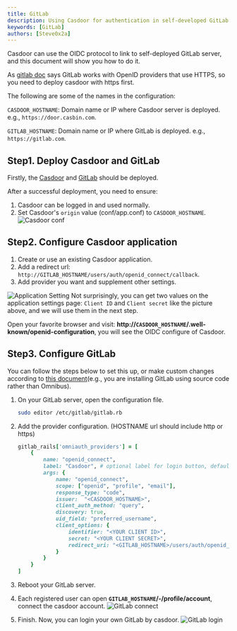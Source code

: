 ```yaml
---
title: GitLab
description: Using Casdoor for authentication in self-developed GitLab server
keywords: [GitLab]
authors: [Steve0x2a]
---
```


Casdoor can use the OIDC protocol to link to self-deployed GitLab server, and this document will show you how to do it.

As [gitlab doc](https://docs.gitlab.com/ee/administration/auth/oidc.html#configure-keycloak) says GitLab works with OpenID providers that use HTTPS, so you need to deploy casdoor with https first.  

The following are some of the names in the configuration:

`CASDOOR_HOSTNAME`: Domain name or IP where Casdoor server is deployed. e.g., `https://door.casbin.com`.

`GITLAB_HOSTNAME`: Domain name or IP where GitLab is deployed. e.g., `https://gitlab.com`.

## Step1. Deploy Casdoor and GitLab

Firstly, the [Casdoor](/docs/basic/server-installation) and [GitLab](https://docs.gitlab.com/ee/install/) should be deployed.

After a successful deployment, you need to ensure:

1. Casdoor can be logged in and used normally.
2. Set Casdoor's `origin` value (conf/app.conf) to `CASDOOR_HOSTNAME`.
![Casdoor conf](/img/integration/casdoor_origin.png)

## Step2. Configure Casdoor application

1. Create or use an existing Casdoor application.
2. Add a redirect url: `http://GITLAB_HOSTNAME/users/auth/openid_connect/callback`.
3. Add provider you want and supplement other settings.

![Application Setting](/img/integration/ruby/gitlab/appsetting_gitlab.png)
Not surprisingly, you can get two values ​​on the application settings page: `Client ID` and `Client secret` like the picture above, and we will use them in the next step.

Open your favorite browser and visit: **http://`CASDOOR_HOSTNAME`/.well-known/openid-configuration**, you will see the OIDC configure of Casdoor.

## Step3. Configure GitLab

You can follow the steps below to set this up, or make custom changes according to [this document](https://docs.gitlab.com/14.6/ee/administration/auth/oidc.html)(e.g., you are installing GitLab using source code rather than Omnibus).

1. On your GitLab server, open the configuration file.

    ```bash
    sudo editor /etc/gitlab/gitlab.rb
    ```

2. Add the provider configuration.  (HOSTNAME url should include http or https)

    ```ruby
    gitlab_rails['omniauth_providers'] = [
        {
            name: "openid_connect",
            label: "Casdoor", # optional label for login button, defaults to "Openid Connect"
            args: {
                name: "openid_connect",
                scope: ["openid", "profile", "email"],
                response_type: "code",
                issuer:  "<CASDOOR_HOSTNAME>",
                client_auth_method: "query",
                discovery: true,
                uid_field: "preferred_username",
                client_options: {
                    identifier: "<YOUR CLIENT ID>",
                    secret: "<YOUR CLIENT SECRET>",
                    redirect_uri: "<GITLAB_HOSTNAME>/users/auth/openid_connect/callback"
                }
            }
        }
    ]
    ```

3. Reboot your GitLab server.
4. Each registered user can open **`GITLAB_HOSTNAME`/-/profile/account**, connect the casdoor account.
    ![GitLab connect](/img/integration/ruby/gitlab/gitlab_connect.png)
5. Finish.
    Now, you can login your own GitLab by casdoor.
    ![GitLab login](/img/integration/ruby/gitlab/gitlab_login.png)
